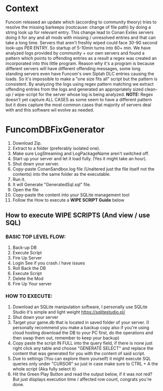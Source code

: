 # Context
Funcom released an update which (according to community theory) tries to resolve the missing barkeeps (rootcause: change of file path) by doing a string look up for relevant entry. This change lead to Conan Exiles servers doing it for any and all mods with missing / unresolved entries and that can take a long time.
Servers that aren't freshly wiped could face 30-90 second look-ups PER ENTRY. So startup of 5-10min turns into 60+ min.
We have analyzed logs provided by community + our own servers and found a pattern which points to offending entries as a result a regex was created an incorporated into this little program. Reason why it's a program is because different servers will have different offending messages, some long standing servers even have Funcom's own Siptah DLC entries causing the loads. So it's impossible to make a "one size fits all" script but the pattern is consistent.
By analyzing the logs using regex pattern matching we extract offending entries from the logs and generated an appropriately sized clean-up / wipe-script for the server whose log is being analyzed.
**NOTE:** Regex doesn't yet capture ALL CASES as some seem to have a different pattern but it does capture the most common cases that majority of servers deal with and this software wil evolve as needed.

# FuncomDBFixGenerator

1. Download Zip.
1. Extract to a folder (preferably isolated one).
1. Make sure LogStreaming and LogPackageName aren't switched off.
1. Start up your server and let it load fully. (Yes it might take an hour).
1. Shut down your server.
1. Copy-paste ConanSandbox.log file (Unaltered just the file itself not the contents) into the same folder as the executable.
1. Run it.
1. It will Generate "GeneratedSql.sql" file.
1. Open the file
1. Copy-paste the content into your SQLite management tool
1. Follow the How to execute a **WIPE SCRIPT Guide** below


## How to execute WIPE SCRIPTS (And view / use SQL)
### BASIC TOP LEVEL FLOW:
1. Back-up DB
1. Execute Script
1. Fire Up Server
1. Login See if you crash / have issues
1. Roll Back the DB
1. Execute Script
1. Delete the Mod
1. Fire Up Your server

### HOW TO EXECUTE:
1. Download an SQLite manipulation software, I personally use SQLite Studio it's simple and light weight https://sqlitestudio.pl/
1. Shut down your server
1. Target your game.db that is located in saved folder of your server. (I personally recommend you make a backup copy also if you're using cloud hosting download the DB to your PC first, do the operations and then swap them out, remember to keep your backup)
1.  Copy paste the script IN FULL into the query field, if there is none just right click any table and choose "GENERATE SELECT" and replace the content that was generated for you with the content of said script.
1. Due to settings (You can explore them yourself) it might execute SQL queries only under "CURSOR" so just in case make sure to CTRL + A the whole script (Aka fully select it) 
1. Hit the Green Play Button and read the output below, if it was not red? But just displays execution time / affected row count, congrats you're done.
